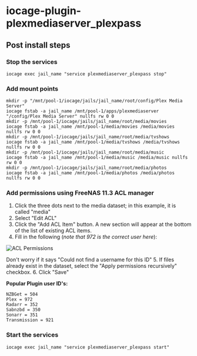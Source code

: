 # iocage-plugin-plexmediaserver_plexpass

## Post install steps
### Stop the services
```
iocage exec jail_name "service plexmediaserver_plexpass stop"
```
### Add mount points
```
mkdir -p "/mnt/pool-1/iocage/jails/jail_name/root/config/Plex Media Server"
iocage fstab -a jail_name /mnt/pool-1/apps/plexmediaserver "/config/Plex Media Server" nullfs rw 0 0
mkdir -p /mnt/pool-1/iocage/jails/jail_name/root/media/movies
iocage fstab -a jail_name /mnt/pool-1/media/movies /media/movies nullfs rw 0 0
mkdir -p /mnt/pool-1/iocage/jails/jail_name/root/media/tvshows
iocage fstab -a jail_name /mnt/pool-1/media/tvshows /media/tvshows nullfs rw 0 0
mkdir -p /mnt/pool-1/iocage/jails/jail_name/root/media/music
iocage fstab -a jail_name /mnt/pool-1/media/music /media/music nullfs rw 0 0
mkdir -p /mnt/pool-1/iocage/jails/jail_name/root/media/photos
iocage fstab -a jail_name /mnt/pool-1/media/photos /media/photos nullfs rw 0 0
```
### Add permissions using FreeNAS 11.3 ACL manager
1. Click the three dots next to the media dataset; in this example, it is called "media"
2. Select "Edit ACL"
3. Click the "Add ACL Item" button. A new section will appear at the bottom of the list of existing ACL items.
4. Fill in the following (*note that 972 is the correct user here*):

![ACL Permissions](https://static.ixsystems.co/uploads/2020/02/pasted-image-0-1.png)

Don't worry if it says "Could not find a username for this ID"
5. If files already exist in the dataset, select the "Apply permissions recursively" checkbox.
6. Click "Save"

**Popular Plugin user ID's:**
```
NZBGet = 504
Plex = 972
Radarr = 352
Sabnzbd = 350
Sonarr = 351
Transmission = 921
```
### Start the services
```
iocage exec jail_name "service plexmediaserver_plexpass start"
```
